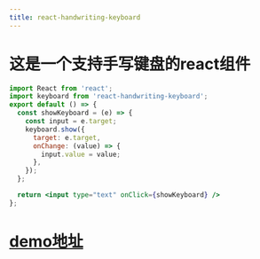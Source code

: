 ```yaml
---
title: react-handwriting-keyboard
---
```


# 这是一个支持手写键盘的react组件
```jsx
import React from 'react';
import keyboard from 'react-handwriting-keyboard';
export default () => {
  const showKeyboard = (e) => {
    const input = e.target;
    keyboard.show({
      target: e.target,
      onChange: (value) => {
        input.value = value;
      },
    });
  };

  return <input type="text" onClick={showKeyboard} />
};
```

# <a href="https://williamcui31.github.io/react-handwriting-keyboard/">demo地址</a>